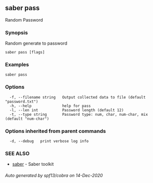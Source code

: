 ## saber pass

Random Password

### Synopsis

Random generate to password

```
saber pass [flags]
```

### Examples

```
saber pass
```

### Options

```
  -f, --filename string   Output collected data to file (default "password.txt")
  -h, --help              help for pass
  -l, --len int           Password length (default 12)
  -t, --type string       Password type: num, char, num-char, mix (default "num-char")
```

### Options inherited from parent commands

```
  -d, --debug   print verbose log info
```

### SEE ALSO

* [saber](saber.md)	 - Saber toolkit

###### Auto generated by spf13/cobra on 14-Dec-2020
